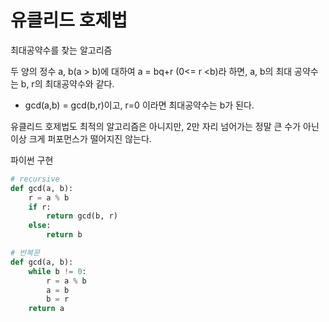 # 유클리드 호제법

최대공약수를 찾는 알고리즘

두 양의 정수 a, b(a > b)에 대하여 a = bq+r (0<= r <b)라 하면, a, b의 최대 공약수는 b, r의 최대공약수와 같다.

- gcd(a,b) = gcd(b,r)이고, r=0 이라면 최대공약수는 b가 된다.

유클리드 호제법도 최적의 알고리즘은 아니지만, 2만 자리 넘어가는 정말 큰 수가 아닌 이상 크게 퍼포먼스가 떨어지진 않는다.



파이썬 구현

```python
# recursive
def gcd(a, b):
    r = a % b
    if r:
        return gcd(b, r)
    else:
        return b
```

```python
# 반복문
def gcd(a, b):
    while b != 0:
        r = a % b
        a = b
        b = r
    return a
```